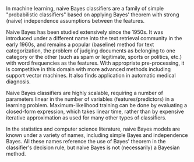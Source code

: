 In machine learning, naive Bayes classifiers are a family of simple "probabilistic classifiers" based on applying Bayes' theorem with strong (naive) independence assumptions between the features.

Naive Bayes has been studied extensively since the 1950s. It was introduced under a different name into the text retrieval community in the early 1960s, and remains a popular (baseline) method for text categorization, the problem of judging documents as belonging to one category or the other (such as spam or legitimate, sports or politics, etc.) with word frequencies as the features. With appropriate pre-processing, it is competitive in this domain with more advanced methods including support vector machines. It also finds application in automatic medical diagnosis.

Naive Bayes classifiers are highly scalable, requiring a number of parameters linear in the number of variables (features/predictors) in a learning problem. Maximum-likelihood training can be done by evaluating a closed-form expression, which takes linear time, rather than by expensive iterative approximation as used for many other types of classifiers.

In the statistics and computer science literature, naive Bayes models are known under a variety of names, including simple Bayes and independence Bayes. All these names reference the use of Bayes' theorem in the classifier's decision rule, but naive Bayes is not (necessarily) a Bayesian method.
